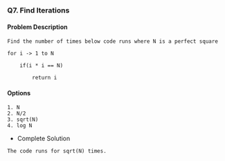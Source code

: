 ### Q7. Find Iterations
#### Problem Description
```text
Find the number of times below code runs where N is a perfect square

for i -> 1 to N

    if(i * i == N)

        return i
```
#### Options
```text
1. N
2. N/2
3. sqrt(N)
4. log N
```

* Complete Solution
```text
The code runs for sqrt(N) times.
```

